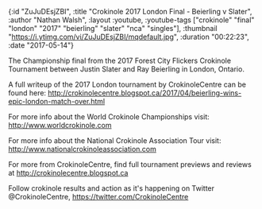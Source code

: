 {:id "ZuJuDEsjZBI",
 :title "Crokinole 2017 London Final - Beierling v Slater",
 :author "Nathan Walsh",
 :layout :youtube,
 :youtube-tags
 ["crokinole"
  "final"
  "london"
  "2017"
  "beierling"
  "slater"
  "nca"
  "singles"],
 :thumbnail "https://i.ytimg.com/vi/ZuJuDEsjZBI/mqdefault.jpg",
 :duration "00:22:23",
 :date "2017-05-14"}

The Championship final from the 2017 Forest City Flickers Crokinole Tournament between Justin Slater and Ray Beierling in London, Ontario.

A full writeup of the 2017 London tournament by CrokinoleCentre can be found here: http://crokinolecentre.blogspot.ca/2017/04/beierling-wins-epic-london-match-over.html

For more info about the World Crokinole Championships visit: http://www.worldcrokinole.com

For more info about the National Crokinole Association Tour visit: http://www.nationalcrokinoleassociation.com

For more from CrokinoleCentre, find full tournament previews and reviews at http://crokinolecentre.blogspot.ca

Follow crokinole results and action as it's happening on Twitter @CrokinoleCentre, https://twitter.com/CrokinoleCentre
